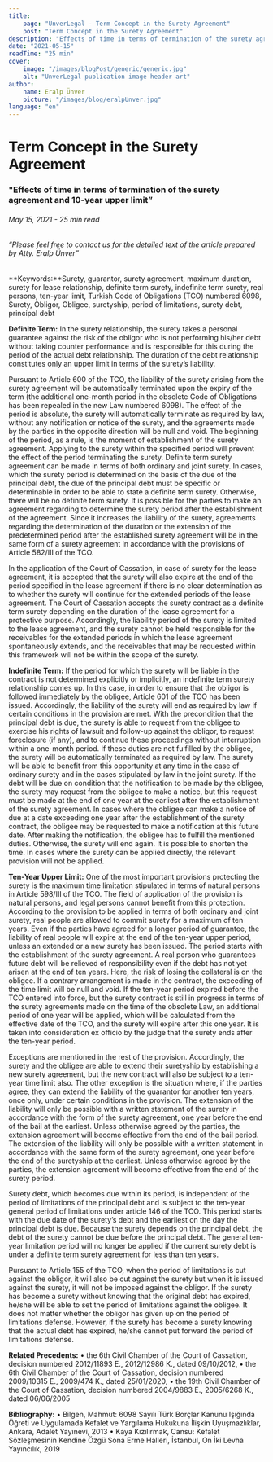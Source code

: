 ```yaml
---
title:
    page: "UnverLegal - Term Concept in the Surety Agreement"
    post: "Term Concept in the Surety Agreement"
description: "Effects of time in terms of termination of the surety agreement and 10-year upper limit"
date: "2021-05-15"
readTime: "25 min"
cover:
    image: "/images/blogPost/generic/generic.jpg"
    alt: "UnverLegal publication image header art"
author:
    name: Eralp Ünver
    picture: "/images/blog/eralpUnver.jpg"
language: "en"
---
```


# Term Concept in the Surety Agreement

### "Effects of time in terms of termination of the surety agreement and 10-year upper limit”

###### May 15, 2021 - 25 min read

###### “Please feel free to contact us for the detailed text of the article prepared by Atty. Eralp Ünver”

**Keywords:**Surety, guarantor, surety agreement, maximum duration, surety for lease relationship, definite term surety, indefinite term surety, real persons, ten-year limit, Turkish Code of Obligations (TCO) numbered 6098, Surety, Obligor, Obligee, suretyship, period of limitations, surety debt, principal debt 

**Definite Term:** In the surety relationship, the surety takes a personal guarantee against the risk of the obligor who is not performing his/her debt without taking counter performance and is responsible for this during the period of the actual debt relationship. The duration of the debt relationship constitutes only an upper limit in terms of the surety’s liability. 

Pursuant to Article 600 of the TCO, the liability of the surety arising from the surety agreement will be automatically terminated upon the expiry of the term (the additional one-month period in the obsolete Code of Obligations has been repealed in the new Law numbered 6098). The effect of the period is absolute, the surety will automatically terminate as required by law, without any notification or notice of the surety, and the agreements made by the parties in the opposite direction will be null and void. The beginning of the period, as a rule, is the moment of establishment of the surety agreement. Applying to the surety within the specified period will prevent the effect of the period terminating the surety. Definite term surety agreement can be made in terms of both ordinary and joint surety. In cases, which the surety period is determined on the basis of the due of the principal debt, the due of the principal debt must be specific or determinable in order to be able to state a definite term surety. Otherwise, there will be no definite term surety. It is possible for the parties to make an agreement regarding to determine the surety period after the establishment of the agreement. Since it increases the liability of the surety, agreements regarding the determination of the duration or the extension of the predetermined period after the established surety agreement will be in the same form of a surety agreement in accordance with the provisions of Article 582/III of the TCO. 

In the application of the Court of Cassation, in case of surety for the lease agreement, it is accepted that the surety will also expire at the end of the period specified in the lease agreement if there is no clear determination as to whether the surety will continue for the extended periods of the lease agreement. The Court of Cassation accepts the surety contract as a definite term surety depending on the duration of the lease agreement for a protective purpose. Accordingly, the liability period of the surety is limited to the lease agreement, and the surety cannot be held responsible for the receivables for the extended periods in which the lease agreement spontaneously extends, and the receivables that may be requested within this framework will not be within the scope of the surety. 

**Indefinite Term:** If the period for which the surety will be liable in the contract is not determined explicitly or implicitly, an indefinite term surety relationship comes up. In this case, in order to ensure that the obligor is followed immediately by the obligee, Article 601 of the TCO has been issued. Accordingly, the liability of the surety will end as required by law if certain conditions in the provision are met. With the precondition that the principal debt is due, the surety is able to request from the obligee to exercise his rights of lawsuit and follow-up against the obligor, to request foreclosure (if any), and to continue these proceedings without interruption within a one-month period. If these duties are not fulfilled by the obligee, the surety will be automatically terminated as required by law. The surety will be able to benefit from this opportunity at any time in the case of ordinary surety and in the cases stipulated by law in the joint surety. 
If the debt will be due on condition that the notification to be made by the obligee, the surety may request from the obligee to make a notice, but this request must be made at the end of one year at the earliest after the establishment of the surety agreement. In cases where the obligee can make a notice of due at a date exceeding one year after the establishment of the surety contract, the obligee may be requested to make a notification at this future date. After making the notification, the obligee has to fulfill the mentioned duties. Otherwise, the surety will end again. It is possible to shorten the time. In cases where the surety can be applied directly, the relevant provision will not be applied. 

**Ten-Year Upper Limit:** One of the most important provisions protecting the surety is the maximum time limitation stipulated in terms of natural persons in Article 598/III of the TCO. The field of application of the provision is natural persons, and legal persons cannot benefit from this protection. According to the provision to be applied in terms of both ordinary and joint surety, real people are allowed to commit surety for a maximum of ten years. Even if the parties have agreed for a longer period of guarantee, the liability of real people will expire at the end of the ten-year upper period, unless an extended or a new surety has been issued. The period starts with the establishment of the surety agreement. A real person who guarantees future debt will be relieved of responsibility even if the debt has not yet arisen at the end of ten years. Here, the risk of losing the collateral is on the obligee. If a contrary arrangement is made in the contract, the exceeding of the time limit will be null and void. If the ten-year period expired before the TCO entered into force, but the surety contract is still in progress in terms of the surety agreements made on the time of the obsolete Law, an additional period of one year will be applied, which will be calculated from the effective date of the TCO, and the surety will expire after this one year. It is taken into consideration ex officio by the judge that the surety ends after the ten-year period. 

Exceptions are mentioned in the rest of the provision. Accordingly, the surety and the obligee are able to extend their suretyship by establishing a new surety agreement, but the new contract will also be subject to a ten-year time limit also. The other exception is the situation where, if the parties agree, they can extend the liability of the guarantor for another ten years, once only, under certain conditions in the provision. The extension of the liability will only be possible with a written statement of the surety in accordance with the form of the surety agreement, one year before the end of the bail at the earliest. Unless otherwise agreed by the parties, the extension agreement will become effective from the end of the bail period. The extension of the liability will only be possible with a written statement in accordance with the same form of the surety agreement, one year before the end of the suretyship at the earliest. Unless otherwise agreed by the parties, the extension agreement will become effective from the end of the surety period. 

Surety debt, which becomes due within its period, is independent of the period of limitations of the principal debt and is subject to the ten-year general period of limitations under article 146 of the TCO. This period starts with the due date of the surety’s debt and the earliest on the day the principal debt is due. Because the surety depends on the principal debt, the debt of the surety cannot be due before the principal debt. The general ten-year limitation period will no longer be applied if the current surety debt is under a definite term surety agreement for less than ten years.

Pursuant to Article 155 of the TCO, when the period of limitations is cut against the obligor, it will also be cut against the surety but when it is issued against the surety, it will not be imposed against the obligor. If the surety has become a surety without knowing that the original debt has expired, he/she will be able to set the period of limitations against the obligee. It does not matter whether the obligor has given up on the period of limitations defense. However, if the surety has become a surety knowing that the actual debt has expired, he/she cannot put forward the period of limitations defense.


**Related Precedents:**
•	the 6th Civil Chamber of the Court of Cassation, decision numbered 2012/11893 E., 2012/12986 K., dated 09/10/2012,
•	the 6th Civil Chamber of the Court of Cassation, decision numbered 2009/10315 E., 2009/474 K., dated 25/01/2020,
•	the 19th Civil Chamber of the Court of Cassation, decision numbered 2004/9883 E., 2005/6268 K., dated 06/06/2005

**Bibliography:**
•	Bilgen, Mahmut: 6098 Sayılı Türk Borçlar Kanunu Işığında Öğreti ve Uygulamada Kefalet ve Yargılama Hukukuna İlişkin Uyuşmazlıklar, Ankara, Adalet Yayınevi, 2013
•	Kaya Kızılırmak, Cansu: Kefalet Sözleşmesinin Kendine Özgü Sona Erme Halleri, İstanbul, On İki Levha Yayıncılık, 2019
